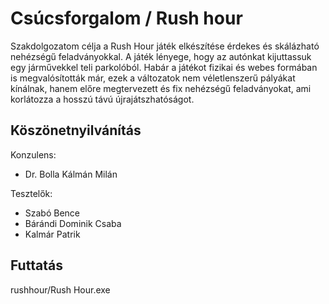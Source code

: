 # Csúcsforgalom / Rush hour

Szakdolgozatom célja a Rush Hour játék elkészítése érdekes és skálázható nehézségű feladványokkal. A játék lényege, hogy az autónkat kijuttassuk egy járművekkel teli parkolóból. Habár a játékot fizikai és webes formában is megvalósították már, ezek a változatok nem véletlenszerű pályákat kínálnak, hanem előre megtervezett és fix nehézségű feladványokat, ami korlátozza a hosszú távú újrajátszhatóságot.



## Köszönetnyilvánítás

Konzulens:
- Dr. Bolla Kálmán Milán

Tesztelők:
- Szabó Bence
- Bárándi Dominik Csaba
- Kalmár Patrik

## Futtatás

rushhour/Rush Hour.exe

